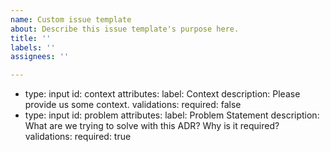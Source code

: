 ```yaml
---
name: Custom issue template
about: Describe this issue template's purpose here.
title: ''
labels: ''
assignees: ''

---
```


  - type: input
    id: context
    attributes:
      label: Context
      description: Please provide us some context.
    validations:
      required: false
  - type: input
    id: problem
    attributes:
      label: Problem Statement
      description: What are we trying to solve with this ADR? Why is it required?
    validations:
      required: true
